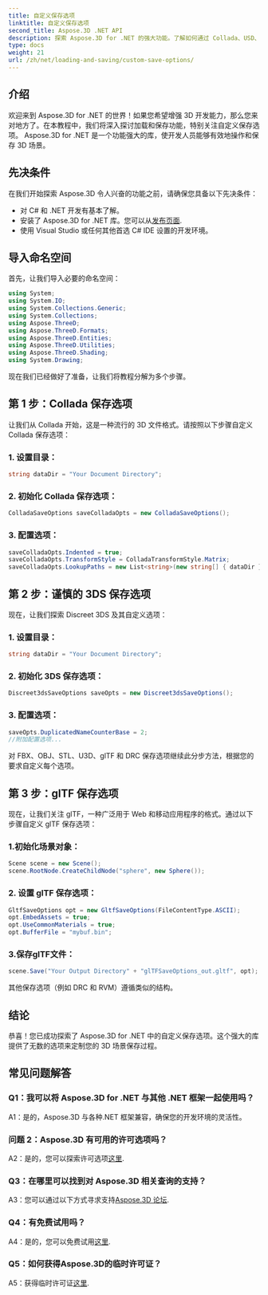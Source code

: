 ```yaml
---
title: 自定义保存选项
linktitle: 自定义保存选项
second_title: Aspose.3D .NET API
description: 探索 Aspose.3D for .NET 的强大功能。了解如何通过 Collada、USD、3DS、FBX、OBJ、STL、U3D、glTF、DRC 和 RVM 格式的分步指南自定义 3D 场景保存。
type: docs
weight: 21
url: /zh/net/loading-and-saving/custom-save-options/
---
```

## 介绍

欢迎来到 Aspose.3D for .NET 的世界！如果您希望增强 3D 开发能力，那么您来对地方了。在本教程中，我们将深入探讨加载和保存功能，特别关注自定义保存选项。 Aspose.3D for .NET 是一个功能强大的库，使开发人员能够有效地操作和保存 3D 场景。

## 先决条件

在我们开始探索 Aspose.3D 令人兴奋的功能之前，请确保您具备以下先决条件：

- 对 C# 和 .NET 开发有基本了解。
- 安装了 Aspose.3D for .NET 库。您可以从[发布页面](https://releases.aspose.com/3d/net/).
- 使用 Visual Studio 或任何其他首选 C# IDE 设置的开发环境。

## 导入命名空间

首先，让我们导入必要的命名空间：

```csharp
using System;
using System.IO;
using System.Collections.Generic;
using System.Collections;
using Aspose.ThreeD;
using Aspose.ThreeD.Formats;
using Aspose.ThreeD.Entities;
using Aspose.ThreeD.Utilities;
using Aspose.ThreeD.Shading;
using System.Drawing;
```

现在我们已经做好了准备，让我们将教程分解为多个步骤。

## 第 1 步：Collada 保存选项

让我们从 Collada 开始，这是一种流行的 3D 文件格式。请按照以下步骤自定义 Collada 保存选项：

### 1. 设置目录：
   ```csharp
   string dataDir = "Your Document Directory";
   ```

### 2. 初始化 Collada 保存选项：
   ```csharp
   ColladaSaveOptions saveColladaOpts = new ColladaSaveOptions();
   ```

### 3. 配置选项：
   ```csharp
   saveColladaOpts.Indented = true;
   saveColladaOpts.TransformStyle = ColladaTransformStyle.Matrix;
   saveColladaOpts.LookupPaths = new List<string>(new string[] { dataDir });
   ```

## 第 2 步：谨慎的 3DS 保存选项

现在，让我们探索 Discreet 3DS 及其自定义选项：

### 1. 设置目录：
   ```csharp
   string dataDir = "Your Document Directory";
   ```

### 2. 初始化 3DS 保存选项：
   ```csharp
   Discreet3dsSaveOptions saveOpts = new Discreet3dsSaveOptions();
   ```

### 3. 配置选项：
   ```csharp
   saveOpts.DuplicatedNameCounterBase = 2;
   //附加配置选项...
   ```

对 FBX、OBJ、STL、U3D、glTF 和 DRC 保存选项继续此分步方法，根据您的要求自定义每个选项。

## 第 3 步：glTF 保存选项

现在，让我们关注 glTF，一种广泛用于 Web 和移动应用程序的格式。通过以下步骤自定义 glTF 保存选项：

### 1.初始化场景对象：
   ```csharp
   Scene scene = new Scene();
   scene.RootNode.CreateChildNode("sphere", new Sphere());
   ```

### 2. 设置 glTF 保存选项：
   ```csharp
   GltfSaveOptions opt = new GltfSaveOptions(FileContentType.ASCII);
   opt.EmbedAssets = true;
   opt.UseCommonMaterials = true;
   opt.BufferFile = "mybuf.bin";
   ```

### 3.保存glTF文件：
   ```csharp
   scene.Save("Your Output Directory" + "glTFSaveOptions_out.gltf", opt);
   ```

其他保存选项（例如 DRC 和 RVM）遵循类似的结构。

## 结论

恭喜！您已成功探索了 Aspose.3D for .NET 中的自定义保存选项。这个强大的库提供了无数的选项来定制您的 3D 场景保存过程。

## 常见问题解答

### Q1：我可以将 Aspose.3D for .NET 与其他 .NET 框架一起使用吗？

A1：是的，Aspose.3D 与各种.NET 框架兼容，确保您的开发环境的灵活性。

### 问题 2：Aspose.3D 有可用的许可选项吗？

 A2：是的，您可以探索许可选项[这里](https://purchase.aspose.com/buy).

### Q3：在哪里可以找到对 Aspose.3D 相关查询的支持？

 A3：您可以通过以下方式寻求支持[Aspose.3D 论坛](https://forum.aspose.com/c/3d/18).

### Q4：有免费试用吗？

A4：是的，您可以免费试用[这里](https://releases.aspose.com/).

### Q5：如何获得Aspose.3D的临时许可证？

 A5：获得临时许可证[这里](https://purchase.aspose.com/temporary-license/).